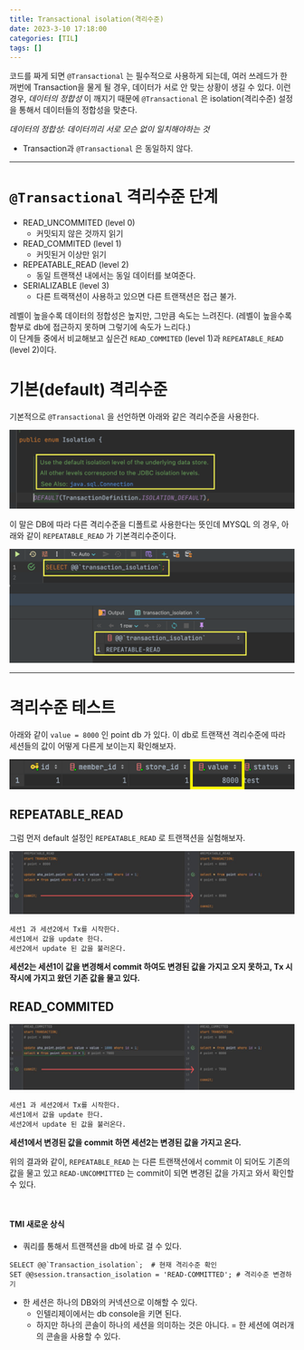 ```yaml
---
title: Transactional isolation(격리수준)
date: 2023-3-10 17:18:00
categories: [TIL]
tags: []  
---
```



코드를 짜게 되면 `@Transactional` 는 필수적으로 사용하게 되는데, 여러 쓰레드가 한꺼번에 Transaction을 물게 될 경우, 데이터가 서로 안 맞는 상황이 생길 수 있다.
이런 경우, *데이터의 정합성* 이 깨지기 때문에 `@Transactional` 은 isolation(격리수준) 설정을 통해서 데이터들의 정합성을 맞춘다.

*데이터의 정합성: 데이터끼리 서로 모슨 없이 일치해야하는 것*

- Transaction과 `@Transactional` 은 동일하지 않다.

---

# `@Transactional`  격리수준 단계
-   READ_UNCOMMITED (level 0)
	- 커밋되지 않은 것까지 읽기
-   READ_COMMITED (level 1)
	- 커밋된거 이상만 읽기
-   REPEATABLE_READ (level 2)
	- 동일 트랜잭션 내에서는 동일 데이터를 보여준다.
-   SERIALIZABLE (level 3)
	- 다른 트랙잭션이 사용하고 있으면 다른 트랜잭션은 접근 불가.

레벨이 높을수록 데이터의  정합성은 높지만, 그만큼 속도는 느려진다.
(레벨이 높을수록 함부로 db에 접근하지 못하며 그렇기에 속도가 느리다.)
<br>
이 단계들 중에서 비교해보고 싶은건   `READ_COMMITED` (level 1)과   `REPEATABLE_READ` (level 2)이다.

# 기본(default) 격리수준

기본적으로 `@Transactional` 을 선언하면 아래와 같은 격리수준을 사용한다.

![Transactional Default isolation](/assets/img/Trans_default.png)

이 말은 DB에 따라 다른 격리수준을 디폴트로 사용한다는 뜻인데 MYSQL 의 경우, 아래와 같이 `REPEATABLE_READ` 가 기본격리수준이다.

![Mysql Default isolation](/assets/img/mysql_default.png)

---

# 격리수준 테스트

아래와 같이 `value = 8000` 인 point db 가 있다. 이 db로 트랜잭션 격리수준에 따라 세션들의 값이 어떻게 다른게 보이는지 확인해보자.

![test db](/assets/img/test.png)



## REPEATABLE_READ 

그럼 먼저 default 설정인 `REPEATABLE_READ` 로 트랜잭션을 실험해보자.

![REPEATABLE-READ](/assets/img/REPEATABLE-READ.jpg)

	세션1 과 세션2에서 Tx를 시작한다.
	세션1에서 값을 update 한다.
	세션2에서 update 된 값을 불러온다.

<b>세션2는 세션1이 값을 변경해서 commit 하여도 변경된 값을 가지고 오지 못하고, Tx 시작시에 가지고 왔던 기존 값을 물고 있다. </b>


## READ_COMMITED


![READ-COMMITTED](/assets/img/READ-COMMITTED.jpg)

	세션1 과 세션2에서 Tx를 시작한다.
	세션1에서 값을 update 한다.
	세션2에서 update 된 값을 불러온다.

<b>세션1에서 변경된 값을 commit 하면 세션2는 변경된 값을 가지고 온다. </b> <br>

위의 결과와 같이, `REPEATABLE_READ` 는 다른 트랜잭션에서 commit 이 되어도 기존의 값을 물고 있고 `READ-UNCOMMITTED` 는 commit이 되면 변경된 값을 가지고 와서 확인할 수 있다.

<br>

#### TMI 새로운 상식
- 쿼리를 통해서 트랜잭션을 db에 바로 걸 수 있다.
``` Mysql
SELECT @@`Transaction_isolation`;  # 현재 격리수준 확인
SET @@session.transaction_isolation = 'READ-COMMITTED'; # 격리수준 변경하기
```

- 한 세션은 하나의 DB와의 커넥션으로 이해할 수 있다. 
	- 인텔리제이에서는 db console을 키면 된다. 
	- 하지만 하나의 콘솔이 하나의 세션을 의미하는 것은 아니다. = 한 세션에 여러개의 콘솔을 사용할 수 있다.